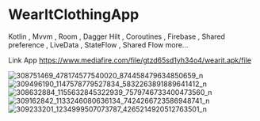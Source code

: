 # WearItClothingApp
Kotlin , Mvvm , Room , Dagger Hilt ,  Coroutines ,  Firebase  , Shared preference  , LiveData , StateFlow , Shared Flow more...


Link App 
https://www.mediafire.com/file/gtzd65sd1yh34o4/wearit.apk/file

![308751469_478174577540020_874458479634850659_n](https://user-images.githubusercontent.com/108500575/192811589-86bfbcbe-eca9-4993-9207-7d7670e20396.png)
![309496190_1147578779527834_5832263891889641412_n](https://user-images.githubusercontent.com/108500575/192811533-8af10364-7679-461e-bd45-d6f8923a4123.png)
![308632884_1155632845322939_7579746733400473560_n](https://user-images.githubusercontent.com/108500575/192811557-dd474c72-fa94-444a-b7ed-d7fc00300f95.png)
![309162842_1133246080636134_7424266723586948741_n](https://user-images.githubusercontent.com/108500575/192811619-6ba1ad4e-b174-4ad4-997b-49cb9d9648a6.png)
![309233201_1234999507073787_4265214920512763501_n](https://user-images.githubusercontent.com/108500575/192811644-b4d2b29a-5eee-4e83-8ee0-70692c299615.png)
